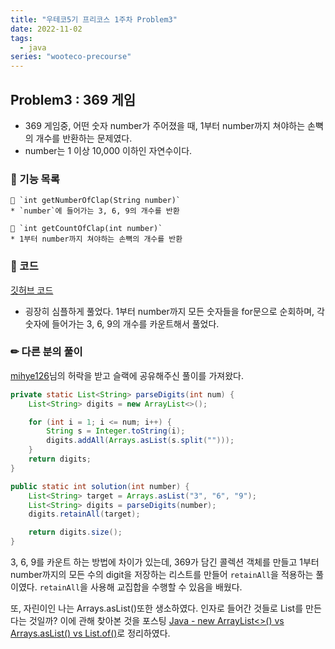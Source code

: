 ```yaml
---
title: "우테코5기 프리코스 1주차 Problem3"
date: 2022-11-02
tags:
  - java
series: "wooteco-precourse"
---
```


## Problem3 : 369 게임

* 369 게임중, 어떤 숫자 number가 주어졌을 때, 1부터 number까지 쳐야하는 손뼉의 개수를 반환하는 문제였다.
* number는 1 이상 10,000 이하인 자연수이다.



### 📗 기능 목록

```
📌 `int getNumberOfClap(String number)`
* `number`에 들어가는 3, 6, 9의 개수를 반환

📌 `int getCountOfClap(int number)`
* 1부터 number까지 쳐야하는 손뼉의 개수를 반환
```



### 📌 코드 

[깃허브 코드](https://github.com/hgo641/java-onboarding/blob/hgo641/src/main/java/onboarding/Problem3.java)

* 굉장히 심플하게 풀었다. 1부터 number까지 모든 숫자들을 for문으로 순회하며, 각 숫자에 들어가는 3, 6, 9의 개수를 카운트해서 풀었다.



### ✏ 다른 분의 풀이

[mihye126](https://potatosprout.tistory.com/13)님의 허락을 받고 슬랙에 공유해주신 풀이를 가져왔다.

```java
private static List<String> parseDigits(int num) {
    List<String> digits = new ArrayList<>();

    for (int i = 1; i <= num; i++) {
        String s = Integer.toString(i);
        digits.addAll(Arrays.asList(s.split("")));
    }
    return digits;
}

public static int solution(int number) {
    List<String> target = Arrays.asList("3", "6", "9");
    List<String> digits = parseDigits(number);
    digits.retainAll(target);

    return digits.size();
}
```

3, 6, 9를 카운트 하는 방법에 차이가 있는데, 369가 담긴 콜렉션 객체를 만들고 1부터 number까지의 모든 수의 digit을 저장하는 리스트를 만들어 `retainAll`을 적용하는 풀이였다. `retainAll`을 사용해 교집합을 수행할 수 있음을 배웠다.<br/>

또, 자린이인 나는 Arrays.asList()또한 생소하였다. 인자로 들어간 것들로 List를 만든다는 것일까? 이에 관해 찾아본 것을 포스팅 [Java - new ArrayList<>() vs Arrays.asList() vs List.of()](https://blog.hongo.app/arrayList-vs-asList/)로 정리하였다.



